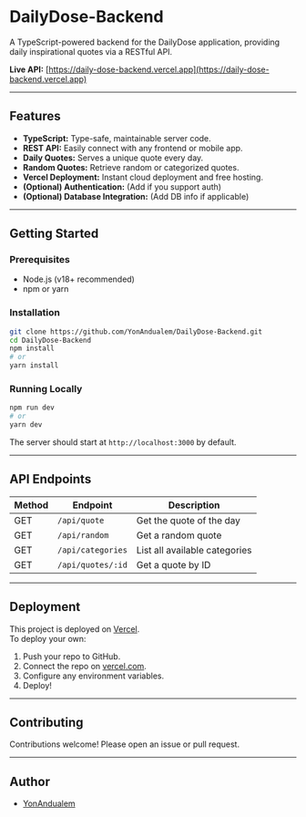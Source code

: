 # DailyDose-Backend

A TypeScript-powered backend for the DailyDose application, providing daily inspirational quotes via a RESTful API.

**Live API:** [https://daily-dose-backend.vercel.app](https://daily-dose-backend.vercel.app)

---

## Features

- **TypeScript:** Type-safe, maintainable server code.
- **REST API:** Easily connect with any frontend or mobile app.
- **Daily Quotes:** Serves a unique quote every day.
- **Random Quotes:** Retrieve random or categorized quotes.
- **Vercel Deployment:** Instant cloud deployment and free hosting.
- **(Optional) Authentication:** (Add if you support auth)
- **(Optional) Database Integration:** (Add DB info if applicable)

---

## Getting Started

### Prerequisites

- Node.js (v18+ recommended)
- npm or yarn

### Installation

```bash
git clone https://github.com/YonAndualem/DailyDose-Backend.git
cd DailyDose-Backend
npm install
# or
yarn install
```

### Running Locally

```bash
npm run dev
# or
yarn dev
```

The server should start at `http://localhost:3000` by default.

---

## API Endpoints

| Method | Endpoint            | Description                     |
|--------|---------------------|---------------------------------|
| GET    | `/api/quote`        | Get the quote of the day        |
| GET    | `/api/random`       | Get a random quote              |
| GET    | `/api/categories`   | List all available categories   |
| GET    | `/api/quotes/:id`   | Get a quote by ID               |

---

## Deployment

This project is deployed on [Vercel](https://vercel.com/).  
To deploy your own:

1. Push your repo to GitHub.
2. Connect the repo on [vercel.com](https://vercel.com/import).
3. Configure any environment variables.
4. Deploy!

---

## Contributing

Contributions welcome! Please open an issue or pull request.

---


## Author

- [YonAndualem](https://github.com/YonAndualem)
